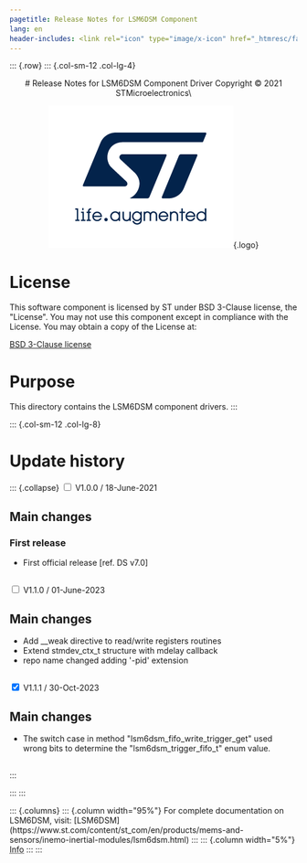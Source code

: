 ```yaml
---
pagetitle: Release Notes for LSM6DSM Component
lang: en
header-includes: <link rel="icon" type="image/x-icon" href="_htmresc/favicon.png" />
---
```


::: {.row}
::: {.col-sm-12 .col-lg-4}

<center>
# Release Notes for LSM6DSM Component Driver
Copyright &copy; 2021 STMicroelectronics\

[![ST logo](_htmresc/st_logo_2020.png)](https://www.st.com){.logo}
</center>

# License

This software component is licensed by ST under BSD 3-Clause license, the "License".
You may not use this component except in compliance with the License. You may obtain a copy of the License at:

[BSD 3-Clause license](https://opensource.org/licenses/BSD-3-Clause)

# Purpose

This directory contains the LSM6DSM component drivers.
:::

::: {.col-sm-12 .col-lg-8}
# Update history

::: {.collapse}
<input type="checkbox" id="collapse-section1" aria-hidden="true">
<label for="collapse-section1" aria-hidden="true">V1.0.0 / 18-June-2021</label>
<div>

## Main changes

### First release

- First official release [ref. DS v7.0]

##

</div>

<input type="checkbox" id="collapse-section2" aria-hidden="true">
<label for="collapse-section2" aria-hidden="true">V1.1.0 / 01-June-2023</label>
<div>

## Main changes

- Add __weak directive to read/write registers routines
- Extend stmdev_ctx_t structure with mdelay callback
- repo name changed adding '-pid' extension

##

</div>

<input type="checkbox" id="collapse-section3" checked aria-hidden="true">
<label for="collapse-section3" aria-hidden="true">V1.1.1 / 30-Oct-2023</label>
<div>

## Main changes
- The switch case in method "lsm6dsm_fifo_write_trigger_get" used wrong bits to determine the "lsm6dsm_trigger_fifo_t" enum value.

##

</div>
:::

:::
:::

<footer class="sticky">
::: {.columns}
::: {.column width="95%"}
For complete documentation on LSM6DSM,
visit:
[LSM6DSM](https://www.st.com/content/st_com/en/products/mems-and-sensors/inemo-inertial-modules/lsm6dsm.html)
:::
::: {.column width="5%"}
<abbr title="Based on template cx566953 version 2.0">Info</abbr>
:::
:::
</footer>
